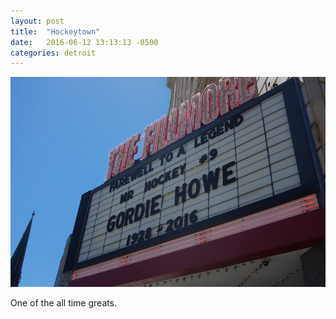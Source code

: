```yaml
---
layout: post
title:  "Hockeytown"
date:   2016-06-12 13:13:13 -0500
categories: detroit
---
```

<img src="../img/rip-gordie-howe.jpg" alt="RIP Gordie Howe sign outside the Fillmore in Detroit">
<p>One of the all time greats.</p>
